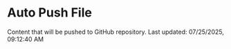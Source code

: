 # Auto Push File

Content that will be pushed to GitHub repository.
Last updated: 07/25/2025, 09:12:40 AM
